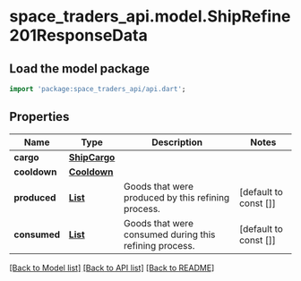 # space_traders_api.model.ShipRefine201ResponseData

## Load the model package
```dart
import 'package:space_traders_api/api.dart';
```

## Properties
Name | Type | Description | Notes
------------ | ------------- | ------------- | -------------
**cargo** | [**ShipCargo**](ShipCargo.md) |  | 
**cooldown** | [**Cooldown**](Cooldown.md) |  | 
**produced** | [**List<ShipRefine201ResponseDataProducedInner>**](ShipRefine201ResponseDataProducedInner.md) | Goods that were produced by this refining process. | [default to const []]
**consumed** | [**List<ShipRefine201ResponseDataProducedInner>**](ShipRefine201ResponseDataProducedInner.md) | Goods that were consumed during this refining process. | [default to const []]

[[Back to Model list]](../README.md#documentation-for-models) [[Back to API list]](../README.md#documentation-for-api-endpoints) [[Back to README]](../README.md)


